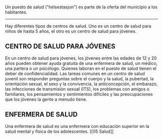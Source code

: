 Un puesto de salud ("helsestasjon") es parte de la oferta del municipio a los habitantes.

---
Hay diferentes tipos de centros de salud. Uno es un centro de salud para niños de hasta 5 años, el otro es un centro de salud para jóvenes.

## CENTRO DE SALUD PARA JÓVENES

En un centro de salud para jóvenes, los jóvenes entre las edades de 12 y 20 años pueden obtener ayuda gratuita de una enfermera de salud, un médico, una partera o un psicólogo. Quienes laboran en el puesto de salud tienen el deber de confidencialidad. Las tareas comunes en un centro de salud juvenil son responder preguntas sobre el cuerpo y la salud, la pubertad, la orientación sexual, el sexo y la convivencia, la anticoncepción, el embarazo, las infecciones de transmisión sexual (ITS), los problemas con amigos o familiares, los pensamientos y sentimientos difíciles y las preocupaciones que los jóvenes la gente a menudo tiene.

## ENFERMERA DE SALUD

Una enfermera de salud es una enfermera con educación superior en la salud mental y física de los adolescentes.
[[05 Salud]]